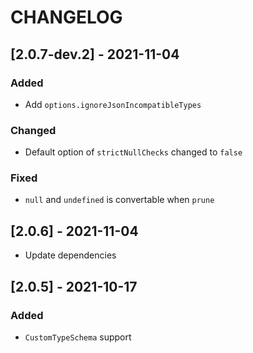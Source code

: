 # CHANGELOG

## [2.0.7-dev.2] - 2021-11-04
### Added
- Add `options.ignoreJsonIncompatibleTypes`
### Changed
- Default option of `strictNullChecks` changed to `false`
### Fixed
- `null` and `undefined` is convertable when `prune`

## [2.0.6] - 2021-11-04
- Update dependencies
## [2.0.5] - 2021-10-17
### Added
- `CustomTypeSchema` support